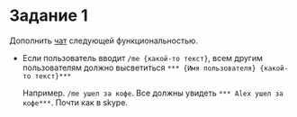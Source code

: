 # Задание 1

Дополнить [чат](../../lesson12/lecture/chat) следующей функциональностью.
* Если пользователь вводит `/me {какой-то текст}`, всем другим пользователям должно высветиться `*** {Имя пользователя} {какой-то текст}***`
  
  Например. `/me ушел за кофе`. Все должны увидеть `*** Alex ушел за кофе***`. Почти как в skype.